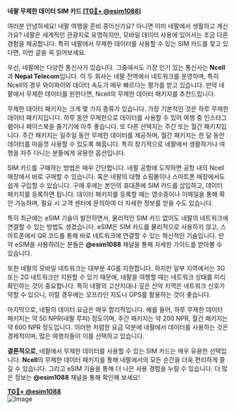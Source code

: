 **네팔 무제한 데이터 SIM 카드 [[TG💪+ @esim1088](https://t.me/s/esim1088)]**

여러분 안녕하세요! 네팔 여행을 준비 중이신가요? 아니면 이미 네팔에서 생활하고 계신가요? 네팔은 세계적인 관광지로 유명하지만, 모바일 데이터 사용에 있어서는 조금 다른 경험을 제공합니다. 특히 네팔에서 무제한 데이터를 사용할 수 있는 SIM 카드를 찾고 있다면, 이번 글을 꼭 읽어보세요.

우선, 네팔에는 다양한 통신사가 있습니다. 그중에서도 가장 인기 있는 통신사는 **Ncell**과 **Nepal Telecom**입니다. 이 두 회사는 네팔 전역에서 네트워크를 운영하며, 특히 Ncell의 경우 와이파이와 데이터 속도가 매우 빠르다는 평가를 받고 있습니다. 만약 네팔에서 무제한 데이터를 원한다면, Ncell의 무제한 데이터 패키지를 추천드립니다.

무제한 데이터 패키지는 크게 몇 가지 종류가 있습니다. 가장 기본적인 것은 하루 무제한 데이터 패키지입니다. 하루 동안 무제한으로 데이터를 사용할 수 있어 여행 중 인스타그램이나 페이스북을 즐기기에 아주 좋습니다. 또 다른 선택지는 주간 또는 월간 패키지입니다. 주간 패키지는 일주일 동안 무제한 데이터를 제공하며, 월간 패키지는 한 달 동안 데이터를 마음껏 사용할 수 있도록 해줍니다. 특히 장기적으로 네팔에서 생활하거나 여행을 자주 다니는 분들에게 유용한 옵션입니다.

SIM 카드를 구매하는 방법은 매우 간단합니다. 네팔 공항에 도착하면 공항 내의 Ncell 매장에서 바로 구매할 수 있습니다. 혹은 네팔의 대형 쇼핑몰이나 스마트폰 매장에서도 쉽게 구입할 수 있습니다. 구매 후에는 본인의 휴대폰에 SIM 카드를 삽입하고, 데이터 패키지를 등록하면 됩니다. 데이터 패키지를 등록할 때는 영수증이나 이메일을 통해 확인 가능하며, 필요 시 고객 센터에 문의하여 더 자세한 정보를 얻을 수도 있습니다.

특히 최근에는 eSIM 기술이 발전하면서, 물리적인 SIM 카드 없이도 네팔의 네트워크에 연결할 수 있는 방법도 생겼습니다. eSIM은 SIM 카드를 물리적으로 사용하지 않고, 스마트폰에서 QR 코드를 통해 바로 네트워크에 연결할 수 있는 혁신적인 기술입니다. 만약 eSIM을 사용하려는 분들은 **@esim1088** 채널을 통해 자세한 가이드를 받아볼 수 있습니다.

또한 네팔의 모바일 네트워크는 대부분 4G를 지원합니다. 하지만 일부 지역에서는 3G 또는 2G 네트워크만 지원할 수 있기 때문에, 네팔을 여행할 때는 네트워크 상태를 미리 확인하는 것이 중요합니다. 특히 네팔의 고산지대나 깊은 산악 지역은 네트워크 신호가 약할 수 있으니, 이럴 경우에는 오프라인 지도나 GPS를 활용하는 것이 좋습니다.

마지막으로, 네팔의 데이터 요금은 매우 합리적입니다. 예를 들어, 하루 무제한 데이터 패키지는 약 50 NPR(네팔 루피) 정도이며, 주간 패키지는 약 200 NPR, 월간 패키지는 약 600 NPR 정도입니다. 이러한 저렴한 요금 덕분에 네팔에서 데이터를 사용하는 것은 경제적이며, 많은 여행자들이 이를 선택하고 있습니다.

**결론적으로**, 네팔에서 무제한 데이터를 사용할 수 있는 SIM 카드는 매우 유용한 선택입니다. **Ncell**의 무제한 데이터 패키지를 통해 네팔에서의 모든 순간을 더욱 편리하게 즐길 수 있습니다. 그리고 eSIM 기술을 통해 더 나은 사용 경험을 누릴 수 있습니다. 더 많은 정보는 **@esim1088** 채널을 통해 확인해 보세요!

**[TG💪+ @esim1088](https://t.me/s/esim1088)**  
![Image](https://i.postimg.cc/Y0z9fWf4/image.png)
